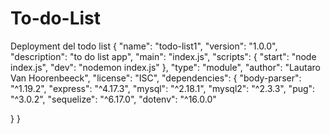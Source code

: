 # To-do-List
Deployment del todo list
{
  "name": "todo-list1",
  "version": "1.0.0",
  "description": "to do list app",
  "main": "index.js",
  "scripts": {
    "start": "node index.js",
    "dev": "nodemon index.js"
  },
  "type": "module",
  "author": "Lautaro Van Hoorenbeeck",
  "license": "ISC",
  "dependencies": {
    "body-parser": "^1.19.2",
    "express": "^4.17.3",
    "mysql": "^2.18.1",
    "mysql2": "^2.3.3",
    "pug": "^3.0.2",
    "sequelize": "^6.17.0",
    "dotenv": "^16.0.0"

  }
}
